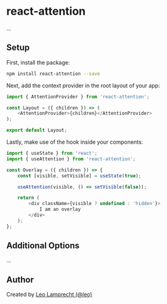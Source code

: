 # react-attention

...

## Setup

First, install the package:

```bash
npm install react-attention --save
```

Next, add the context provider in the root layout of your app:

```javascript
import { AttentionProvider } from 'react-attention';

const Layout = ({ children }) => (
    <AttentionProvider>{children}</AttentionProvider>
);

export default Layout;
```

Lastly, make use of the hook inside your components:

```javascript
import { useState } from 'react';
import { useAttention } from 'react-attention';

const Overlay = ({ children }) => {
    const [visible, setVisible] = useState(true);

    useAttention(visible, () => setVisible(false));

    return (
        <div className={visible ? undefined : 'hidden'}>
            I am an overlay
        </div>
    );
};
```

## Additional Options

...

## Author

Created by [Leo Lamprecht (@leo)](https://leo.im)